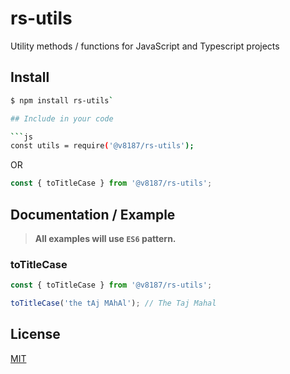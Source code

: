 # rs-utils
Utility methods / functions for JavaScript and Typescript projects


## Install

```bash
$ npm install rs-utils`

## Include in your code

```js
const utils = require('@v8187/rs-utils');
```

OR

```js
const { toTitleCase } from '@v8187/rs-utils';
```

## Documentation / Example

> **All examples will use `ES6` pattern.**

### toTitleCase

```js
const { toTitleCase } from '@v8187/rs-utils';

toTitleCase('the tAj MAhAl'); // The Taj Mahal
```

## License

[MIT](LICENSE.txt)